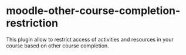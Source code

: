 # moodle-other-course-completion-restriction
This plugin allow to restrict access of activities and resources in your course based on other course completion.
